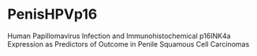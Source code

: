 PenisHPVp16
===========

Human Papillomavirus Infection and Immunohistochemical p16INK4a Expression as Predictors of Outcome in Penile Squamous Cell Carcinomas
